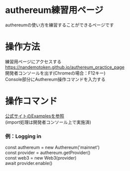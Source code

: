 # authereum練習用ページ
authereumの使い方を練習することができるページです  

# 操作方法
練習用ページにアクセスする  
https://nandemotoken.github.io/authereum_practice_page  
開発者コンソールを出す(Chromeの場合：F12キー)  
Console部分にAuthereum操作コマンドを入力する  

# 操作コマンド
<a href="https://docs.authereum.com/web3-provider" target="blank">公式サイトのExamplesを参照</a>  
(import処理は開発者コンソール上で実施済)

### 例：Logging in  
const authereum = new Authereum('mainnet')  
const provider = authereum.getProvider()  
const web3 = new Web3(provider)  
await provider.enable()


